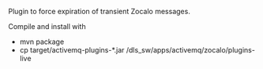 Plugin to force expiration of transient Zocalo messages.

Compile and install with
* mvn package
* cp target/activemq-plugins-*.jar /dls_sw/apps/activemq/zocalo/plugins-live

